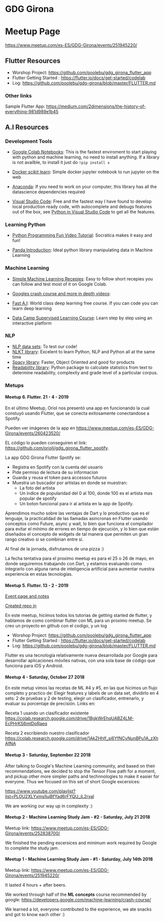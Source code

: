 # GDG Girona



# Meetup Page
https://www.meetup.com/es-ES/GDG-Girona/events/251945220/

## Flutter Resources

- Worshop Project: https://github.com/poolebu/gdg_girona_flutter_app
- Flutter Getting Started : https://flutter.io/docs/get-started/codelab
- Log: https://github.com/poolebu/gdg-girona/blob/master/FLUTTER.md

### Other links
Sample Flutter App: https://medium.com/2dimensions/the-history-of-everything-981d989e1b45


## A.I Resources

### Development Tools

- [Google Colab Notebooks](https://colab.research.google.com): This is the fastest enviroment to start playing with python and machine learning, no need to install anything. If a library is not availble, to install it just do `!pip install x`

- [Docker scikit learn](https://github.com/smizy/docker-scikit-learn): Simple docker jupyter notebook to run jupyter on the web

- [Anaconda](https://www.anaconda.com/): If you need to work on your computer, this library has all the datascience dependencies required

- [Visual Studio Code](https://code.visualstudio.com/): Free and the fastest way I have found to develop local production ready code, with autocomplete and debugs features out of the box, see [Python in Visual Studio Code](https://code.visualstudio.com/docs/languages/python) to get all the features.

### Learning Python

- [Python Programming Fun Video Tutorial](https://www.youtube.com/playlist?list=PLi01XoE8jYohWFPpC17Z-wWhPOSuh8Er-): Socratica makes it easy and fun!

- [Panda Introduction](https://colab.research.google.com/notebooks/mlcc/intro_to_pandas.ipynb?utm_source=mlcc&utm_campaign=colab-external&utm_medium=referral&utm_content=pandas-colab&hl=es-419): Ideal python library manipulating data in Machine Learning



### Machine Learning
- [Simple Machine Learning Recepies](https://www.youtube.com/playlist?list=PLOU2XLYxmsIIuiBfYad6rFYQU_jL2ryal): Easy to follow short recepies you can follow and test most of it on Google Colab.

- [Googles crash course and more in depth videos](https://developers.google.com/machine-learning/crash-course/):
- [Fast A.I](http://course.fast.ai/): World class deep learning free course. If you can code you can learn deep learning
- [Data Camp Supervised Learning Course](https://www.datacamp.com/courses/supervised-learning-with-scikit-learn): Learn step by step using an interactive platform

### NLP
- [NLP data sets](https://github.com/niderhoff/nlp-datasets): To test our code!
- [NLKT library](https://www.nltk.org/book/): Excelent to learn Python, NLP and Python all at the same time
- [Spacy library](https://spacy.io/): Faster, Object Oriented and good for products
- [Readability library](https://github.com/shivam5992/textstat): Python package to calculate statistics from text to determine readability, complexity and grade level of a particular corpus.

### Metups



#### Meetup 6. Flutter. 21 - 4 - 2019

En el último Meetup, Oriol nos presentó una app en funcionando la cual constuyó usando Flutter, que se conecta exitosamente conectandose a Spotify.

Pueden ver imágenes de la app en https://www.meetup.com/es-ES/GDG-Girona/events/260423520/

EL código lo pueden conseguiren el link: https://github.com/oriolj/gdg_girona_flutter_spotify.

La app GDG Girona Flutter Spotify se:

- Registra en Spotify con la cuenta del usuario
- Pide permiso de lectura de su informacion
- Guarda y reusa el token para accessos futuros
- Muestra un buscador por artistas en donde se muestran:
   - La foto del artista
   - Un indice de popularidad del 0 al 100, donde 100 es el artista mas popular de spotify
   - Un boton funcional para ir al artista en la app de Spotify.

Aprendimos mucho sobre las ventajas de Dart y lo productivo que es el lenguaje, la practicalidad de las llamadas asincronas en Flutter usando conceptos como Future, async y wait, lo bien que funciona el compilador para evitar el mínimo de errores en tiempo de ejecución, y lo bien que están diseñados el concepto de widgets de tal manera que permiten un gran rango creativo si se combinan entre sí. 

Al final de la jornada, disfrutamos de una pizza :)

La fecha tentativa para el proximo meetup es para el 25 o 26 de mayo, en donde seguiremos trabajando con Dart, y estamos evaluando como integrarlo con alguna rama de inteligencia artificial para aumentar nuestra experiencia en estas tecnologías.

#### Meetup 5. Flutter. 13 - 2 - 2019
 [Event page and notes](FLUTTER.md)
 
 [Created repo in](https://github.com/poolebu/gdg_girona_flutter_app )

En este meetup, hicimos todos los tutorias de getting started de flutter, y hablamos de como combinar flutter con ML para un proximo meetup. Se creo un proyecto en github con el codigo, y un log


- Worshop Project: https://github.com/poolebu/gdg_girona_flutter_app
- Flutter Getting Started : https://flutter.io/docs/get-started/codelab
- Log: https://github.com/poolebu/gdg-girona/blob/master/FLUTTER.md


 Flutter es una tecnología relativamente nueva desarrollada por Google para desarrollar aplicaciones móviles nativas, con una sola base de código que funciona para iOS y Android.
 

#### Meetup 4 - Saturday, October 27 2018

En este metup vimos las recetas de ML #4 y #5, en las que hicimos un flujo completo y practico de: Elegir features y labels de un data set, dividirlo en 4 sets: 2 de pruebas y 2 de testing, elegir un clasificador, entrenarlo, y evaluar su porcentaje de precisión. Links en: 

Receta 1 usando un clasificador existente
https://colab.research.google.com/drive/1BgkWrEhqUABZ4LM-EcPHrKS6mtDpRaeq

Receta 2 escribiendo nuestro clasificador
https://colab.research.google.com/drive/1AkZHhIf_si6YfNCyNunBPu1A_zXhAfNA

#### Meetup 3 - Saturday, September 22 2018

After talking to Google's Machine Learning community, and based on their recommendations, we decided to stop the Tensor Flow path for a moment, and pickup other more simpler paths and technnologies to make it easier for everyone.
Thus we focused on this set of short Google excersices:

https://www.youtube.com/playlist?list=PLOU2XLYxmsIIuiBfYad6rFYQU_jL2ryal

We are working our way up in complexity :)

#### Meetup 2 - Machine Learning Study Jam - #2 - Saturday, July 21 2018
Meetup link:  https://www.meetup.com/es-ES/GDG-Girona/events/252838700/

We finished the pending excersices and minimum work required by Google to complete the study jam.

#### Meetup 1 - Machine Learning Study Jam - #1 - Saturday, July 14th 2018
Meetup link: https://www.meetup.com/es-ES/GDG-Girona/events/251945220/

It lasted 4 hours + after beers.

We worked through half of the **ML concepts** course recommended by google: https://developers.google.com/machine-learning/crash-course/

We learned a lot, everyone contributed to the experience, we ate snacks and got to know each other :)




